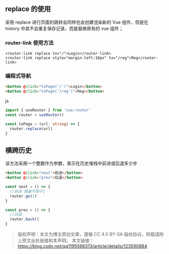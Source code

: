 ## replace 的使用

采用 replace 进行页面的跳转会同样也会创建渲染新的 Vue 组件，但是在 history 中其不会重复保存记录，而是替换原有的 vue 组件；

### router-link 使用方法

```vue
<router-link replace to="/">Login</router-link>
<router-link replace style="margin-left:10px" to="/reg">Reg</router-link>
```

### 编程式导航

```html
<button @click="toPage('/')">Login</button>
<button @click="toPage('/reg')">Reg</button>
```

js

```ts
import { useRouter } from 'vue-router'
const router = useRouter()

const toPage = (url: string) => {
  router.replace(url)
}
```

## 横跨历史

该方法采用一个整数作为参数，表示在历史堆栈中前进或后退多少步

```html
<button @click="next">前进</button>
<button @click="prev">后退</button>
```

```js
const next = () => {
  //前进 数量不限于1
  router.go(1)
}

const prev = () => {
  //后退
  router.back()
}
```

> 版权声明：本文为博主原创文章，遵循 CC 4.0 BY-SA 版权协议，转载请附上原文出处链接和本声明。
> 本文链接：https://blog.csdn.net/qq1195566313/article/details/123590884